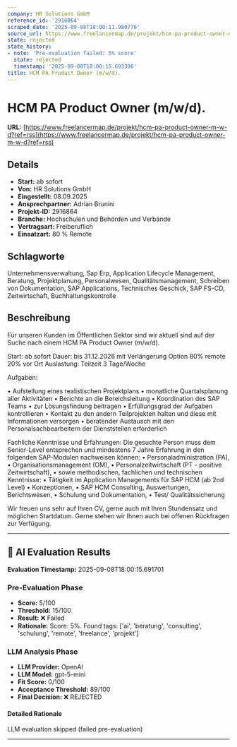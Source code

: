 ```yaml
---
company: HR Solutions GmbH
reference_id: '2916864'
scraped_date: '2025-09-08T18:00:11.980776'
source_url: https://www.freelancermap.de/projekt/hcm-pa-product-owner-m-w-d?ref=rss
state: rejected
state_history:
- note: 'Pre-evaluation failed: 5% score'
  state: rejected
  timestamp: '2025-09-08T18:00:15.693306'
title: HCM PA Product Owner (m/w/d).
---
```



# HCM PA Product Owner (m/w/d).
**URL:** [https://www.freelancermap.de/projekt/hcm-pa-product-owner-m-w-d?ref=rss](https://www.freelancermap.de/projekt/hcm-pa-product-owner-m-w-d?ref=rss)
## Details
- **Start:** ab sofort
- **Von:** HR Solutions GmbH
- **Eingestellt:** 08.09.2025
- **Ansprechpartner:** Adrian Brunini
- **Projekt-ID:** 2916864
- **Branche:** Hochschulen und Behörden und Verbände
- **Vertragsart:** Freiberuflich
- **Einsatzart:** 80
                                                % Remote

## Schlagworte
Unternehmensverwaltung, Sap Erp, Application Lifecycle Management, Beratung, Projektplanung, Personalwesen, Qualitätsmanagement, Schreiben von Dokumentation, SAP Applications, Technisches Geschick, SAP FS-CD, Zeitwirtschaft, Buchhaltungskontrolle

## Beschreibung
Für unseren Kunden im Öffentlichen Sektor sind wir aktuell sind auf der Suche nach einem HCM PA Product Owner (m/w/d).

Start: ab sofort
Dauer: bis 31.12.2026 mit Verlängerung Option
80% remote 20% vor Ort
Auslastung: Teilzeit 3 Tage/Woche

Aufgaben:

• Aufstellung eines realistischen Projektplans
• monatliche Quartalsplanung aller Aktivitäten
• Berichte an die Bereichsleitung
• Koordination des SAP Teams
• zur Lösungsfindung beitragen
• Erfüllungsgrad der Aufgaben kontrollieren
• Kontakt zu den andern Teilprojekten halten und diese mit Informationen versorgen
• beratender Austausch mit den Personalsachbearbeitern der Dienststellen erforderlich

Fachliche Kenntnisse und Erfahrungen:
Die gesuchte Person muss dem Senior-Level entsprechen und mindestens 7 Jahre Erfahrung in den folgenden SAP-Modulen nachweisen können:
• Personaladministration (PA),
• Organisationsmanagement (OM),
• Personalzeitwirtschaft (PT - positive Zeitwirtschaft),
• sowie methodischen, fachlichen und technischen Kenntnisse:
• Tätigkeit im Application Managements für SAP HCM (ab 2nd Level)
• Konzeptionen,
• SAP HCM Consulting, Auswertungen, Berichtswesen,
• Schulung und Dokumentation,
• Test/ Qualitätssicherung

Wir freuen uns sehr auf Ihren CV, gerne auch mit Ihren Stundensatz und möglichen Startdatum.
Gerne stehen wir Ihnen auch bei offenen Rückfragen zur Verfügung.

---

## 🤖 AI Evaluation Results

**Evaluation Timestamp:** 2025-09-08T18:00:15.691701

### Pre-Evaluation Phase
- **Score:** 5/100
- **Threshold:** 15/100
- **Result:** ❌ Failed
- **Rationale:** Score: 5%. Found tags: ['ai', 'beratung', 'consulting', 'schulung', 'remote', 'freelance', 'projekt']

### LLM Analysis Phase
- **LLM Provider:** OpenAI
- **LLM Model:** gpt-5-mini
- **Fit Score:** 0/100
- **Acceptance Threshold:** 89/100
- **Final Decision:** ❌ REJECTED

#### Detailed Rationale
LLM evaluation skipped (failed pre-evaluation)

---
